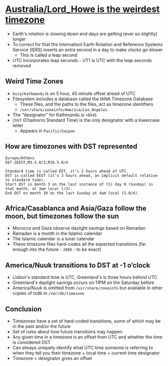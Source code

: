 # [Australia/Lord_Howe is the weirdest timezone](https://ssoready.com/blog/engineering/truths-programmers-timezones/)

* Earth's rotation is slowing down and days are getting (ever so slightly) longer
* To correct for that the Internationl Earth Rotation and Reference Systems Service (IERS) inserts an extra second in a day to make clocks go slower
  * This is called a leap second
* UTC incorporates leap seconds - UT1 is UTC with the leap seconds removed

## Weird Time Zones

* `Asia/Kathmandu` is on 5 hour, 45 minute offset ahead of UTC
* Filesystem includes a database called the IANA Timezone Database
  * These files, and the paths to the files, act as timezone identifiers
  * `/usr/share/zoneinfo/America/Los_Angeles`
* The "designator" for Kathmandu is `+0545`
* `ChST` (Chamorro Standard Time) is the only designator with a lowercase letter
  * Appears in `Pacific/Saipan`

## How are timezones with DST represented

```
Europe/Athens
EET-2EEST,M3.5.0/3,M10.5.0/4

Standard time is called EET, it’s 2 hours ahead of UTC. 
DST is called EEST (it’s 3 hours ahead, an implicit default relative to standard time).
Start DST in month 3 on the last instance of (5) day 0 (Sunday) in that month, at 3am local (/3).
End DST on month 10 on the last Sunday at 4am local (5.0/4).
```

## Africa/Casablanca and Asia/Gaza follow the moon, but timezones follow the sun

* Morocco and Gaza observe daylight savings based on Ramadan
* Ramadan is a month in the Islamic calendar
* The Islamic calendar is a lunar calendar
* These timezone files hard-codes all the expected transitions (far enough into the future - `2086` - to be exact)

## America/Nuuk transitions to DST at -1 o’clock

* Lisbon's standard time is UTC, Greenland's is three hours behind UTC
* Greenland's daylight savings occurs on 11PM on the Saturday before
* America/Nuuk is omitted from `/usr/share/zoneinfo` but available in other copies of tzdb in `/var/db/timezone`

## Conclusion

* Timezones have a set of hard-coded transitions, some of which may be in the past and/or the future
* Set of rules about how future transitions may happen
* Any given time in a timezone is an offset from UTC and whether the time is considered DST
* Can always uniquely identify what UTC time someone is referring to when they tell you their timezone + local time + current time designator
* Timezone + designator gives an offset

